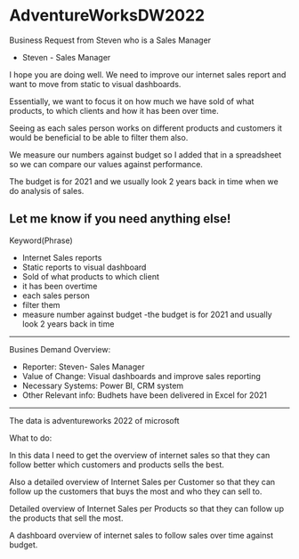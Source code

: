 # AdventureWorksDW2022
Business Request from Steven who is a Sales Manager

- Steven - Sales Manager

I hope you are doing well. We need to improve our internet sales report and want to move from static to visual dashboards.

Essentially, we want to focus it on how much we have sold of what products, to which clients and how it has been over time.

Seeing as each sales person works on different products and customers it would be beneficial to be able to filter them also.

We measure our numbers against budget so I added that in a spreadsheet so we can compare our values against performance.

The budget is for 2021 and we usually look 2 years back in time when we do analysis of sales. 

Let me know if you need anything else! 
-----------------------------------------------------------------------------------------------------------------------
Keyword(Phrase)
- Internet Sales reports
- Static reports to visual dashboard
- Sold of what products to which client
- it has been overtime
- each sales person 
- filter them
- measure number against budget
-the budget is for 2021 and usually look 2 years back in time

-------------------------------------------------------------------------------------------------------------------------
Busines Demand Overview:
- Reporter: Steven- Sales Manager
- Value of Change: Visual dashboards and improve sales reporting
- Necessary Systems: Power BI, CRM system
- Other Relevant info: Budhets have been delivered in Excel for 2021

----------------------------------------------------------------------------------------------------------------
The data is adventureworks 2022 of microsoft

What to do:

In this data I need to get the overview of internet sales so that they can follow better which customers and products sells the best.

Also a detailed overview of Internet Sales per Customer so that they can follow up the customers that buys the most and who they can sell to.

Detailed overview of Internet Sales per Products so that they can follow up the products that sell the most.

A dashboard overview of internet sales to follow  sales over time against budget.
